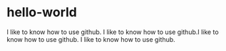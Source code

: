# hello-world

I like to know how to use github.
I like to know how to use github.I like to know how to use github.
I like to know how to use github.
